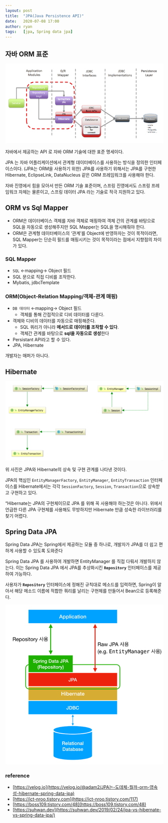 ```yaml
---
layout: post
title:  "JPA(Java Persistence API)"
date:   2020-07-08 17:00
author: ryan
tags:	[jpa, Spring data jpa]
---
```


## 자바 ORM 표준

![](/files/posts/202007/jpa_img_01.png)

자바에서 제공하는 API 로 자바 ORM 기술에 대한 표준 명세이다.

JPA 는 자바 어플리케이션에서 관계형 데이터베이스를 사용하는 방식을 정의한 인터페이스이다. (JPA는 ORM을 사용하기 위한) JPA를 사용하기 위해서는 JPA를 구현한 Hibernate, EclipseLink, DataNucleus 같은 ORM 프레임워크를 사용해야 한다.

자바 진영에서 힘을 모아서 만든 ORM 기술 표준이며, 스프링 진영에서도 스프링 프레임워크 자체는 물론이고, 스프링 데이터 JPA 라는 기술로 적극 지원하고 있다.

## ORM vs Sql Mapper

- ORM은 데이터베이스 객체를 자바 객체로 매핑하여 객체 간의 관계를 바탕으로 SQL을 자동으로 생성해주지만 SQL Mapper는 SQL을 명시해줘야 한다.
- ORM은 관계형 데이터베이스의 ‘관계’를 Object에 반영하자는 것이 목적이라면, SQL Mapper는 단순히 필드를 매핑시키는 것이 목적이라는 점에서 지향점의 차이가 있다.

### SQL Mapper

- `SQL` ←mapping→ Object 필드
- SQL 문으로 직접 디비를 조작한다.
- Mybatis, jdbcTemplate

### ORM(Object-Relation Mapping/객체-관계 매핑)

- `DB 데이터` ←mapping→ Object 필드
    - 객체를 통해 간접적으로 디비 데이터를 다룬다.
- 객체와 디비의 데이터를 자동으로 매핑해준다.
    - SQL 쿼리가 아니라 **메서드로 데이터를 조작할 수 있다**.
    - 객체간 관계를 바탕으로 **sql을 자동으로 생성**한다
- Persistant API라고 할 수 있다.
- JPA, Hibernate

개발자는 매퍼가 아니다.

## Hibernate

![](/files/posts/202007/jpa_img_02.png)

위 사진은 JPA와 Hibernate의 상속 및 구현 관계를 나타낸 것이다. 

JPA의 핵심인 `EntityManagerFactory`, `EntityManager`, `EntityTransaction` 인터페이스를 Hibernate에서는 각각 `SessionFactory`, `Session`, `Transaction`으로 상속받고 구현하고 있다.

“Hibernate는 JPA의 구현체이므로 JPA 를 위해 꼭 사용해야 하는것은 아니다. 위에서 언급한 다른 JPA 구현체를 사용해도 무방하지만 Hibernate 만큼 성숙한 라이브러리를 찾기 어렵다.

## Spring Data JPA

Spring Data JPA는 Spring에서 제공하는 모듈 중 하나로, 개발자가 JPA를 더 쉽고 편하게 사용할 수 있도록 도와준다

Spring Data JPA 를 사용하여 개발하면 EntityManager 를 직접 다뤄서 개발하지 않는다. 이는 Spring Data JPA 에서  JPA를 추상화시킨 **`Repository`**  인터페이스를 제공하여 가능하다. 

사용자가 **`Repository`**  인터페이스에 정해진 규칙대로 메소드를 입력하면, Spring이 알아서 해당 메소드 이름에 적합한 쿼리를 날리는 구현체를 만들어서 Bean으로 등록해준다.

![](/files/posts/202007/jpa_img_03.png)


### reference
  * [https://velog.io](https://velog.io/@adam2/JPA는-도데체-뭘까-orm-영속성-hibernate-spring-data-jpa)
  * [https://ict-nroo.tistory.com](https://ict-nroo.tistory.com/117)
  * [https://boss109.tistory.com/48](https://boss109.tistory.com/48)
  * [https://suhwan.dev](https://suhwan.dev/2019/02/24/jpa-vs-hibernate-vs-spring-data-jpa/)
